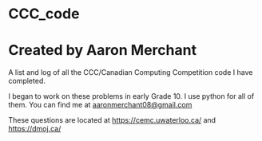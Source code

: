 # CCC_code
# Created by Aaron Merchant
A list and log of all the CCC/Canadian Computing Competition code I have completed.

I began to work on these problems in early Grade 10.
I use python for all of them.
You can find me at aaronmerchant08@gmail.com

These questions are located at https://cemc.uwaterloo.ca/ and https://dmoj.ca/
